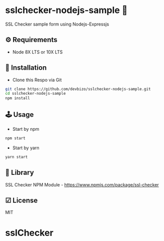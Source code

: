 # sslchecker-nodejs-sample 🔔
SSL Checker sample form using Nodejs-Expressjs

## ⚙ Requirements

- Node 8X LTS or 10X LTS

## 🔧 Installation

- Clone this Respo via Git

```bash
git clone https://github.com/devbizo/sslchecker-nodejs-sample.git
cd sslchecker-nodejs-sample
npm install
```

## 🕹 Usage
- Start by npm
```bash
npm start
```

- Start by yarn
```bash
yarn start
```

## 📖 Library

SSL Checker NPM Module - <https://www.npmjs.com/package/ssl-checker>

## ☑ License

MIT
# sslChecker
